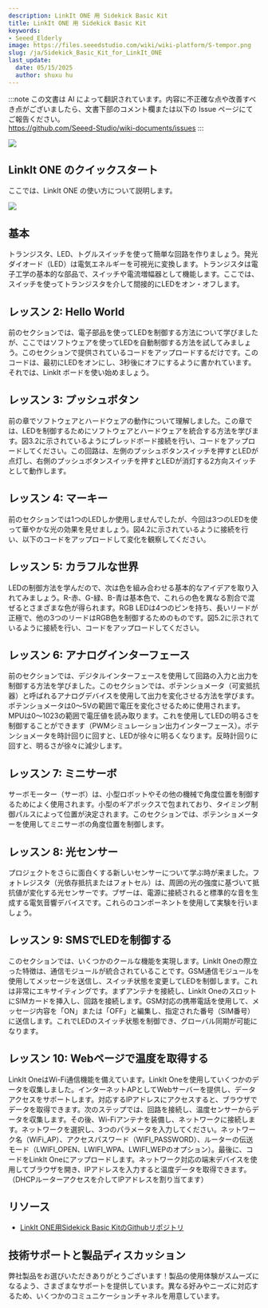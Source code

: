 ```yaml
---
description: LinkIt ONE 用 Sidekick Basic Kit
title: LinkIt ONE 用 Sidekick Basic Kit
keywords:
- Seeed_Elderly
image: https://files.seeedstudio.com/wiki/wiki-platform/S-tempor.png
slug: /ja/Sidekick_Basic_Kit_for_LinkIt_ONE
last_update:
  date: 05/15/2025
  author: shuxu hu
---
```

:::note
この文書は AI によって翻訳されています。内容に不正確な点や改善すべき点がございましたら、文書下部のコメント欄または以下の Issue ページにてご報告ください。  
https://github.com/Seeed-Studio/wiki-documents/issues
:::

![](https://files.seeedstudio.com/wiki/Sidekick_Basic_Kit_for_LinkIt_ONE/img/SKP-0.jpg)


##   LinkIt ONE のクイックスタート

ここでは、LinkIt ONE の使い方について説明します。

[![](https://files.seeedstudio.com/wiki/Seeed-WiKi/docs/images/300px-Get_One_Now_Banner-ragular.png)](https://www.seeedstudio.com/Sidekick-Basic-Kit-for-LinkIt-ONE-p-2027.html)

##   基本

トランジスタ、LED、トグルスイッチを使って簡単な回路を作りましょう。発光ダイオード（LED）は電気エネルギーを可視光に変換します。トランジスタは電子工学の基本的な部品で、スイッチや電流増幅器として機能します。ここでは、スイッチを使ってトランジスタを介して間接的にLEDをオン・オフします。

<!-- 完全なチュートリアルを見るには [こちら](/LinkIt_ONE_Tutorial-The_Basics) をクリックしてください。 -->

##   レッスン 2: Hello World

前のセクションでは、電子部品を使ってLEDを制御する方法について学びましたが、ここではソフトウェアを使ってLEDを自動制御する方法を試してみましょう。このセクションで提供されているコードをアップロードするだけです。このコードは、最初にLEDをオンにし、3秒後にオフにするように書かれています。それでは、LinkIt ボードを使い始めましょう。

<!-- 完全なチュートリアルを見るには [こちら](/LinkIt_ONE_Tutorial-Hello_World) をクリックしてください。 -->

##   レッスン 3: プッシュボタン

前の章でソフトウェアとハードウェアの動作について理解しました。この章では、LEDを制御するためにソフトウェアとハードウェアを統合する方法を学びます。図3.2に示されているようにブレッドボード接続を行い、コードをアップロードしてください。この回路は、左側のプッシュボタンスイッチを押すとLEDが点灯し、右側のプッシュボタンスイッチを押すとLEDが消灯する2方向スイッチとして動作します。

<!-- 完全なチュートリアルを見るには [こちら](/LinkIt_ONE_Tutorial-Push_Button) をクリックしてください。 -->

##   レッスン 4: マーキー

前のセクションでは1つのLEDしか使用しませんでしたが、今回は3つのLEDを使って華やかな光の効果を見せましょう。図4.2に示されているように接続を行い、以下のコードをアップロードして変化を観察してください。

<!-- 完全なチュートリアルを見るには [こちら](/LinkIt_ONE_Tutorial-Marquee) をクリックしてください。 -->

##   レッスン 5: カラフルな世界

LEDの制御方法を学んだので、次は色を組み合わせる基本的なアイデアを取り入れてみましょう。R-赤、G-緑、B-青は基本色で、これらの色を異なる割合で混ぜるとさまざまな色が得られます。RGB LEDは4つのピンを持ち、長いリードが正極で、他の3つのリードはRGB色を制御するためのものです。図5.2に示されているように接続を行い、コードをアップロードしてください。

<!-- 完全なチュートリアルを見るには [こちら](/LinkIt_ONE_Tutorial-Colorful_World) をクリックしてください。 -->

##   レッスン 6: アナログインターフェース

前のセクションでは、デジタルインターフェースを使用して回路の入力と出力を制御する方法を学びました。このセクションでは、ポテンショメータ（可変抵抗器）と呼ばれるアナログデバイスを使用して出力を変化させる方法を学びます。ポテンショメータは0〜5Vの範囲で電圧を変化させるために使用されます。MPUは0〜1023の範囲で電圧値を読み取ります。これを使用してLEDの明るさを制御することができます（PWMシミュレーション出力インターフェース）。ポテンショメータを時計回りに回すと、LEDが徐々に明るくなります。反時計回りに回すと、明るさが徐々に減少します。

<!-- 完全なチュートリアルを見るには [こちら](/LinkIt_ONE_Tutorial-Analog_Interface) をクリックしてください。 -->

## レッスン 7: ミニサーボ

サーボモーター（サーボ）は、小型ロボットやその他の機械で角度位置を制御するためによく使用されます。小型のギアボックスで包まれており、タイミング制御パルスによって位置が決定されます。このセクションでは、ポテンショメーターを使用してミニサーボの角度位置を制御します。

<!-- 完全なチュートリアルを見るには [こちら](/LinkIt-ONE-Tutorial---Mini-Servo) をクリックしてください。 -->

## レッスン 8: 光センサー

プロジェクトをさらに面白くする新しいセンサーについて学ぶ時が来ました。フォトレジスタ（光依存抵抗またはフォトセル）は、周囲の光の強度に基づいて抵抗値が変化する光センサーです。ブザーは、電源に接続されると標準的な音を生成する電気音響デバイスです。これらのコンポーネントを使用して実験を行いましょう。

<!-- 完全なチュートリアルを見るには [こちら](/LinkIt_ONE_Tutorial-Light-Sensor) をクリックしてください。 -->

## レッスン 9: SMSでLEDを制御する

このセクションでは、いくつかのクールな機能を実現します。LinkIt Oneの際立った特徴は、通信モジュールが統合されていることです。GSM通信モジュールを使用してメッセージを送信し、スイッチ状態を変更してLEDを制御します。これは非常にエキサイティングです。まずアンテナを接続し、LinkIt OneのスロットにSIMカードを挿入し、回路を接続します。GSM対応の携帯電話を使用して、メッセージ内容を「ON」または「OFF」と編集し、指定された番号（SIM番号）に送信します。これでLEDのスイッチ状態を制御でき、グローバル同期が可能になります。

<!-- 完全なチュートリアルを見るには [こちら](/LinkIt_ONE_Tutorial-SMS_control_the_LED) をクリックしてください。 -->

## レッスン 10: Webページで温度を取得する

LinkIt OneはWi-Fi通信機能を備えています。LinkIt Oneを使用していくつかのデータを収集しました。インターネットAPとしてWebサーバーを提供し、データアクセスをサポートします。対応するIPアドレスにアクセスすると、ブラウザでデータを取得できます。次のステップでは、回路を接続し、温度センサーからデータを収集します。その後、Wi-Fiアンテナを装備し、ネットワークに接続します。ネットワークを選択し、3つのパラメータを入力してください。ネットワーク名（WiFi_AP）、アクセスパスワード（WIFI_PASSWORD）、ルーターの伝送モード（LWIFI_OPEN、LWIFI_WPA、LWIFI_WEPのオプション）。最後に、コードをLinkIt Oneにアップロードします。ネットワーク対応の端末デバイスを使用してブラウザを開き、IPアドレスを入力すると温度データを取得できます。（DHCPルーターアクセスを介してIPアドレスを割り当てます）

<!-- 完全なチュートリアルを見るには [こちら](/LinkIt_ONE_Tutorial-Get_temperature_with_Webpage) をクリックしてください。 -->

## リソース

*   [LinkIt ONE用Sidekick Basic KitのGithubリポジトリ](https://github.com/Seeed-Studio/Sidekick_Basic_Kit_for_LinkIt)

## 技術サポートと製品ディスカッション

弊社製品をお選びいただきありがとうございます！製品の使用体験がスムーズになるよう、さまざまなサポートを提供しています。異なる好みやニーズに対応するため、いくつかのコミュニケーションチャネルを用意しています。

<div class="button_tech_support_container">
<a href="https://forum.seeedstudio.com/" class="button_forum"></a> 
<a href="https://www.seeedstudio.com/contacts" class="button_email"></a>
</div>

<div class="button_tech_support_container">
<a href="https://discord.gg/eWkprNDMU7" class="button_discord"></a> 
<a href="https://github.com/Seeed-Studio/wiki-documents/discussions/69" class="button_discussion"></a>
</div>